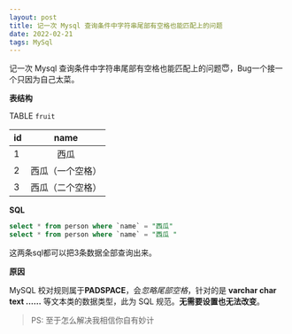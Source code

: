 ```yaml
---
layout: post
title: 记一次 Mysql 查询条件中字符串尾部有空格也能匹配上的问题
date: 2022-02-21
tags: MySql
---
```


记一次 Mysql 查询条件中字符串尾部有空格也能匹配上的问题😇，Bug一个接一个只因为自己太菜。



**表结构**

TABLE `fruit`

| id   |       name       |
| ---- | :--------------: |
| 1    |       西瓜       |
| 2    | 西瓜（一个空格） |
| 3    | 西瓜（二个空格） |

**SQL**

~~~sql
select * from person where `name` = "西瓜"
select * from person where `name` = "西瓜 "
~~~

这两条sql都可以把3条数据全部查询出来。

**原因**

MySQL 校对规则属于**PADSPACE**，会*忽略尾部空格*，针对的是 **varchar char text ……** 等文本类的数据类型，此为 SQL 规范。**无需要设置也无法改变**。

>  PS: 至于怎么解决我相信你自有妙计